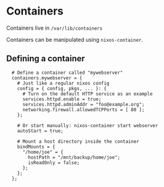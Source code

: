 Containers
==========

Containers live in `/var/lib/containers`

Containers can be manipulated using `nixos-container`.

Defining a container
--------------------

```
  # Define a container called "mywebserver"
  containers.mywebserver = {
    # Just like a regular nixos config
    config = { config, pkgs, ... }: {
      # Turn on the default HTTP service as an example
      services.httpd.enable = true;
      services.httpd.adminAddr = "foo@example.org";
      networking.firewall.allowedTCPPorts = [ 80 ];
    };

    # Or start manually: nixos-container start webserver
    autoStart = true;

    # Mount a host directory inside the container
    bindMounts = {
      "/home/joe" = {
        hostPath = "/mnt/backup/home/joe";
        isReadOnly = false;
      };
    };
  };
```

